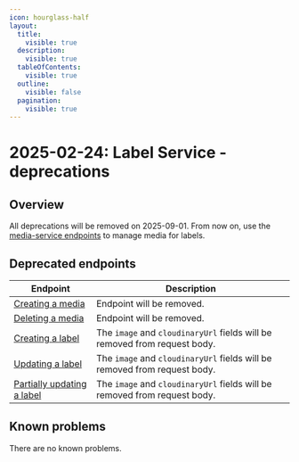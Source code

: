 ```yaml
---
icon: hourglass-half
layout:
  title:
    visible: true
  description:
    visible: true
  tableOfContents:
    visible: true
  outline:
    visible: false
  pagination:
    visible: true
---
```

# 2025-02-24: Label Service - deprecations

## Overview

All deprecations will be removed on 2025-09-01. From now on, use the [media-service endpoints](https://developer.emporix.io/api-references/api-guides//media/media/api-reference/assets) to manage media for labels.

## Deprecated endpoints

| Endpoint                                                                          | Description                                                           |
|-----------------------------------------------------------------------------------|-----------------------------------------------------------------------|
| [Creating a media](https://developer.emporix.io/api-references/api-guides//products-labels-and-brands/label-service/api-reference/media)             | Endpoint will be removed.                                             |
| [Deleting a media](https://developer.emporix.io/api-references/api-guides//products-labels-and-brands/label-service/api-reference/media#delete-media-mediaid)         | Endpoint will be removed.                                             |
| [Creating a label](https://developer.emporix.io/api-references/api-guides//products-labels-and-brands/label-service/api-reference/label#post-labels)            | The `image` and `cloudinaryUrl` fields will be removed from request body. |
| [Updating a label](https://developer.emporix.io/api-references/api-guides//products-labels-and-brands/label-service/api-reference/label#put-labels-labelid)              | The `image` and `cloudinaryUrl` fields will be removed from request body. |
| [Partially updating a label](https://developer.emporix.io/api-references/api-guides//products-labels-and-brands/label-service/api-reference/label#patch-labels-labelid)  | The `image` and `cloudinaryUrl` fields will be removed from request body. |

## Known problems

There are no known problems.